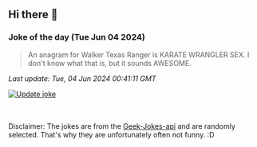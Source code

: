 ## Hi there 👋

### Joke of the day (Tue Jun 04 2024)
<!-- joke -->
>An anagram for Walker Texas Ranger is KARATE WRANGLER SEX. I don't know what that is, but it sounds AWESOME.
<!-- /joke -->

*Last update: Tue, 04 Jun 2024 00:41:11 GMT*

[![Update joke](https://github.com/nclskfm/nclskfm/actions/workflows/joke.yml/badge.svg)](https://github.com/nclskfm/nclskfm/actions/workflows/joke.yml)

<br><br>
Disclaimer: The jokes are from the [Geek-Jokes-api](https://github.com/sameerkumar18/geek-joke-api) and are randomly selected. That's why they are unfortunately often not funny. :D
